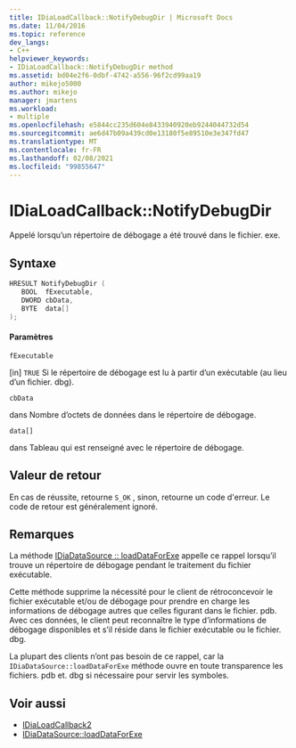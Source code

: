```yaml
---
title: IDiaLoadCallback::NotifyDebugDir | Microsoft Docs
ms.date: 11/04/2016
ms.topic: reference
dev_langs:
- C++
helpviewer_keywords:
- IDiaLoadCallback::NotifyDebugDir method
ms.assetid: bd04e2f6-0dbf-4742-a556-96f2cd99aa19
author: mikejo5000
ms.author: mikejo
manager: jmartens
ms.workload:
- multiple
ms.openlocfilehash: e5844cc235d604e8433940920eb9244044732d54
ms.sourcegitcommit: ae6d47b09a439cd0e13180f5e89510e3e347fd47
ms.translationtype: MT
ms.contentlocale: fr-FR
ms.lasthandoff: 02/08/2021
ms.locfileid: "99855647"
---
```

# <a name="idialoadcallbacknotifydebugdir"></a>IDiaLoadCallback::NotifyDebugDir
Appelé lorsqu’un répertoire de débogage a été trouvé dans le fichier. exe.

## <a name="syntax"></a>Syntaxe

```C++
HRESULT NotifyDebugDir ( 
   BOOL  fExecutable,
   DWORD cbData,
   BYTE  data[]
);
```

#### <a name="parameters"></a>Paramètres
 `fExecutable`

[in] `TRUE` Si le répertoire de débogage est lu à partir d’un exécutable (au lieu d’un fichier. dbg).

 `cbData`

dans Nombre d’octets de données dans le répertoire de débogage.

 `data[]`

dans Tableau qui est renseigné avec le répertoire de débogage.

## <a name="return-value"></a>Valeur de retour
 En cas de réussite, retourne `S_OK` , sinon, retourne un code d'erreur. Le code de retour est généralement ignoré.

## <a name="remarks"></a>Remarques
 La méthode [IDiaDataSource :: loadDataForExe](../../debugger/debug-interface-access/idiadatasource-loaddataforexe.md) appelle ce rappel lorsqu’il trouve un répertoire de débogage pendant le traitement du fichier exécutable.

 Cette méthode supprime la nécessité pour le client de rétroconcevoir le fichier exécutable et/ou de débogage pour prendre en charge les informations de débogage autres que celles figurant dans le fichier. pdb. Avec ces données, le client peut reconnaître le type d’informations de débogage disponibles et s’il réside dans le fichier exécutable ou le fichier. dbg.

 La plupart des clients n’ont pas besoin de ce rappel, car la `IDiaDataSource::loadDataForExe` méthode ouvre en toute transparence les fichiers. pdb et. dbg si nécessaire pour servir les symboles.

## <a name="see-also"></a>Voir aussi
- [IDiaLoadCallback2](../../debugger/debug-interface-access/idialoadcallback2.md)
- [IDiaDataSource::loadDataForExe](../../debugger/debug-interface-access/idiadatasource-loaddataforexe.md)